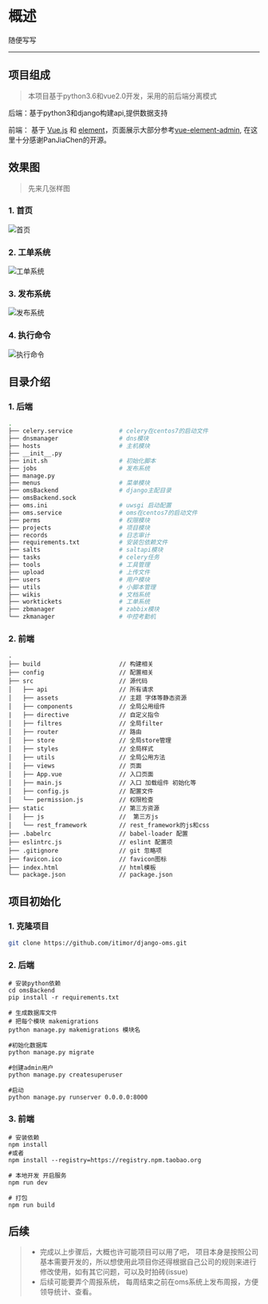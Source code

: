 # 概述

随便写写

---

## 项目组成

> 本项目基于python3.6和vue2.0开发，采用的前后端分离模式

后端：基于python3和django构建api,提供数据支持

前端： 基于 [Vue.js](https://github.com/vuejs/vue) 和 [element](http://element.eleme.io/#/zh-CN/component/installation)，页面展示大部分参考[vue-element-admin](https://github.com/PanJiaChen/vue-element-admin), 在这里十分感谢PanJiaChen的开源。

## 效果图

> 先来几张样图

### 1. 首页
![首页](/images/index/index1.png)

### 2. 工单系统
![工单系统](/images/index/index2.png)

### 3. 发布系统
![发布系统](/images/index/index3.png)

### 4. 执行命令
![执行命令](/images/index/index4.png)


## 目录介绍

### 1. 后端

``` bash
.
├── celery.service             # celery在centos7的启动文件
├── dnsmanager                 # dns模块
├── hosts                      # 主机模块
├── __init__.py                
├── init.sh                    # 初始化脚本
├── jobs                       # 发布系统
├── manage.py           
├── menus                      # 菜单模块
├── omsBackend                 # django主配目录
├── omsBackend.sock            
├── oms.ini                    # uwsgi 启动配置
├── oms.service                # oms在centos7的启动文件
├── perms                      # 权限模块
├── projects                   # 项目模块
├── records                    # 日志审计
├── requirements.txt           # 安装包依赖文件
├── salts                      # saltapi模块
├── tasks                      # celery任务
├── tools                      # 工具管理
├── upload                     # 上传文件
├── users                      # 用户模块
├── utils                      # 小脚本管理
├── wikis                      # 文档系统
├── worktickets                # 工单系统
├── zbmanager                  # zabbix模块
└── zkmanager                  # 中控考勤机
```

### 2. 前端

```
.
├── build                      // 构建相关  
├── config                     // 配置相关
├── src                        // 源代码
│   ├── api                    // 所有请求
│   ├── assets                 // 主题 字体等静态资源
│   ├── components             // 全局公用组件
|   ├── directive              // 自定义指令
│   ├── filtres                // 全局filter
│   ├── router                 // 路由
│   ├── store                  // 全局store管理
│   ├── styles                 // 全局样式
│   ├── utils                  // 全局公用方法
│   ├── views                  // 页面
│   ├── App.vue                // 入口页面
│   ├── main.js                // 入口 加载组件 初始化等
│   ├── config.js              // 配置文件
│   └── permission.js          // 权限检查
├── static                     // 第三方资源
│   ├── js                     //  第三方js
│   └── rest_framework         // rest_framework的js和css
├── .babelrc                   // babel-loader 配置
├── eslintrc.js                // eslint 配置项
├── .gitignore                 // git 忽略项
├── favicon.ico                // favicon图标
├── index.html                 // html模板
└── package.json               // package.json
```

## 项目初始化

### 1. 克隆项目
``` bash
git clone https://github.com/itimor/django-oms.git
```

### 2. 后端
```
# 安装python依赖
cd omsBackend
pip install -r requirements.txt

# 生成数据库文件
# 把每个模块 makemigrations
python manage.py makemigrations 模块名

#初始化数据库
python manage.py migrate

#创建admin用户
python manage.py createsuperuser 

#启动
python manage.py runserver 0.0.0.0:8000

```

### 3. 前端
```
# 安装依赖
npm install
#或者
npm install --registry=https://registry.npm.taobao.org

# 本地开发 开启服务
npm run dev

# 打包
npm run build
```

## 后续
> - 完成以上步骤后，大概也许可能项目可以用了吧， 项目本身是按照公司基本需要开发的，所以想使用此项目你还得根据自己公司的规则来进行修改使用，如有其它问题，可以及时拍砖(issue)
> - 后续可能要弄个周报系统， 每周结束之前在oms系统上发布周报，方便领导统计、查看。

